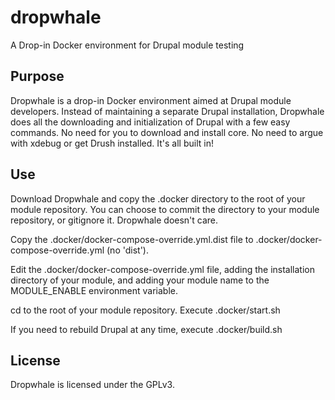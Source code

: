 # dropwhale
A Drop-in Docker environment for Drupal module testing

## Purpose

Dropwhale is a drop-in Docker environment aimed at Drupal module 
developers. Instead of maintaining a separate Drupal installation, 
Dropwhale does all the downloading and initialization of Drupal with a 
few easy commands. No need for you to download and install core. No 
need to argue with xdebug or get Drush installed. It's all built in!

## Use

Download Dropwhale and copy the .docker directory to the root of your
module repository. You can choose to commit the directory to your module
repository, or gitignore it. Dropwhale doesn't care.

Copy the .docker/docker-compose-override.yml.dist file to 
.docker/docker-compose-override.yml (no 'dist'). 

Edit the .docker/docker-compose-override.yml file, adding the
installation directory of your module, and adding your module name to 
the MODULE_ENABLE environment variable.

cd to the root of your module repository. Execute .docker/start.sh

If you need to rebuild Drupal at any time, execute .docker/build.sh

## License

Dropwhale is licensed under the GPLv3. 
